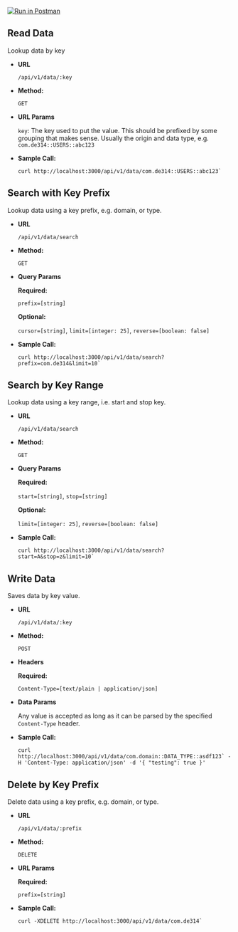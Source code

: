 [![Run in Postman](https://run.pstmn.io/button.svg)](https://app.getpostman.com/run-collection/0e8c33726f3e5adc919a)

## **Read Data**

Lookup data by key

- **URL**

  `/api/v1/data/:key`

- **Method:**

  `GET`

- **URL Params**

  `key`: The key used to put the value. This should be prefixed by some grouping that makes sense. Usually the origin and data type, e.g. `com.de314::USERS::abc123`

- **Sample Call:**

  ```
  curl http://localhost:3000/api/v1/data/com.de314::USERS::abc123`
  ```

## **Search with Key Prefix**

Lookup data using a key prefix, e.g. domain, or type.

- **URL**

  `/api/v1/data/search`

- **Method:**

  `GET`

- **Query Params**

  **Required:**

  `prefix=[string]`

  **Optional:**

  `cursor=[string]`, `limit=[integer: 25]`, `reverse=[boolean: false]`

- **Sample Call:**

  ```
  curl http://localhost:3000/api/v1/data/search?prefix=com.de314&limit=10`
  ```

## **Search by Key Range**

Lookup data using a key range, i.e. start and stop key.

- **URL**

  `/api/v1/data/search`

- **Method:**

  `GET`

- **Query Params**

  **Required:**

  `start=[string]`, `stop=[string]`

  **Optional:**

  `limit=[integer: 25]`, `reverse=[boolean: false]`

- **Sample Call:**

  ```
  curl http://localhost:3000/api/v1/data/search?start=A&stop=z&limit=10`
  ```

## **Write Data**

Saves data by key value.

- **URL**

  `/api/v1/data/:key`

- **Method:**

  `POST`

- **Headers**

  **Required:**

  `Content-Type=[text/plain | application/json]`

- **Data Params**

  Any value is accepted as long as it can be parsed by the specified `Content-Type` header.

- **Sample Call:**

  ```
  curl http://localhost:3000/api/v1/data/com.domain::DATA_TYPE::asdf123` -H 'Content-Type: application/json' -d '{ "testing": true }'
  ```

## **Delete by Key Prefix**

Delete data using a key prefix, e.g. domain, or type.

- **URL**

  `/api/v1/data/:prefix`

- **Method:**

  `DELETE`

- **URL Params**

  **Required:**

  `prefix=[string]`

- **Sample Call:**

  ```
  curl -XDELETE http://localhost:3000/api/v1/data/com.de314`
  ```
